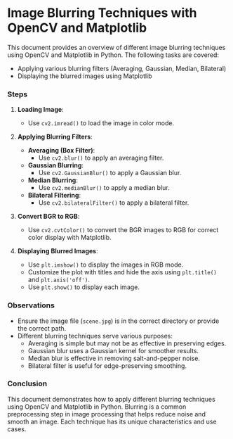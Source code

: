 # Image Blurring Techniques with OpenCV and Matplotlib

This document provides an overview of different image blurring techniques using OpenCV and Matplotlib in Python. The following tasks are covered:
- Applying various blurring filters (Averaging, Gaussian, Median, Bilateral)
- Displaying the blurred images using Matplotlib

### Steps

1. **Loading Image**:
   - Use `cv2.imread()` to load the image in color mode.

2. **Applying Blurring Filters**:
   - **Averaging (Box Filter)**:
     - Use `cv2.blur()` to apply an averaging filter.
   - **Gaussian Blurring**:
     - Use `cv2.GaussianBlur()` to apply a Gaussian blur.
   - **Median Blurring**:
     - Use `cv2.medianBlur()` to apply a median blur.
   - **Bilateral Filtering**:
     - Use `cv2.bilateralFilter()` to apply a bilateral filter.

3. **Convert BGR to RGB**:
   - Use `cv2.cvtColor()` to convert the BGR images to RGB for correct color display with Matplotlib.

4. **Displaying Blurred Images**:
   - Use `plt.imshow()` to display the images in RGB mode.
   - Customize the plot with titles and hide the axis using `plt.title()` and `plt.axis('off')`.
   - Use `plt.show()` to display each image.

### Observations

- Ensure the image file (`scene.jpg`) is in the correct directory or provide the correct path.
- Different blurring techniques serve various purposes:
  - Averaging is simple but may not be as effective in preserving edges.
  - Gaussian blur uses a Gaussian kernel for smoother results.
  - Median blur is effective in removing salt-and-pepper noise.
  - Bilateral filter is useful for edge-preserving smoothing.

### Conclusion

This document demonstrates how to apply different blurring techniques using OpenCV and Matplotlib in Python. Blurring is a common preprocessing step in image processing that helps reduce noise and smooth an image. Each technique has its unique characteristics and use cases.